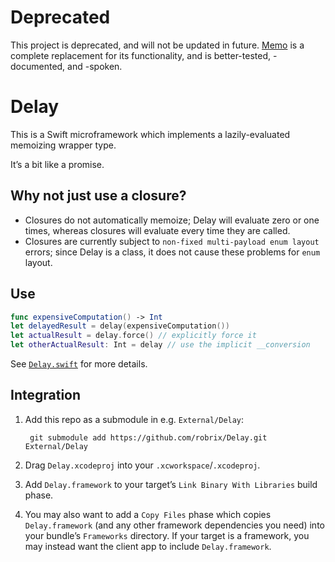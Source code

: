 # Deprecated

This project is deprecated, and will not be updated in future. [Memo](https://github.com/robrix/Memo) is a complete replacement for its functionality, and is better-tested, -documented, and -spoken.


# Delay

This is a Swift microframework which implements a lazily-evaluated memoizing wrapper type.

It’s a bit like a promise.

## Why not just use a closure?

- Closures do not automatically memoize; Delay will evaluate zero or one times, whereas closures will evaluate every time they are called.
- Closures are currently subject to `non-fixed multi-payload enum layout` errors; since Delay is a class, it does not cause these problems for `enum` layout.

## Use

```swift
func expensiveComputation() -> Int
let delayedResult = delay(expensiveComputation())
let actualResult = delay.force() // explicitly force it
let otherActualResult: Int = delay // use the implicit __conversion
```

See [`Delay.swift`][Delay.swift] for more details.

## Integration

1. Add this repo as a submodule in e.g. `External/Delay`:
  
        git submodule add https://github.com/robrix/Delay.git External/Delay
2. Drag `Delay.xcodeproj` into your `.xcworkspace`/`.xcodeproj`.
3. Add `Delay.framework` to your target’s `Link Binary With Libraries` build phase.
4. You may also want to add a `Copy Files` phase which copies `Delay.framework` (and any other framework dependencies you need) into your bundle’s `Frameworks` directory. If your target is a framework, you may instead want the client app to include `Delay.framework`.

[Delay.swift]: https://github.com/robrix/Delay/blob/master/Delay/Delay.swift

